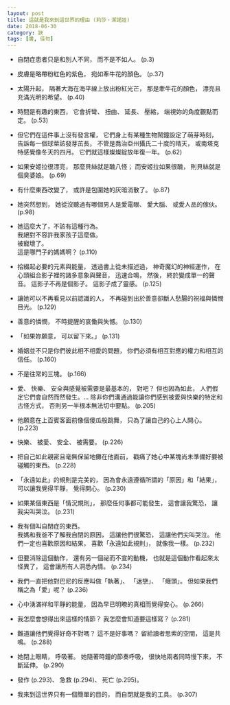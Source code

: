 ```yaml
---
layout: post
title: 這就是我來到這世界的理由 (莉莎‧潔諾娃)
date: 2018-06-30
category: 訣
tags: [書, 佳句]
---
```


- 自閉症患者只是和別人不同，
而不是不如人。 (p.3)

- 皮膚是略帶粉紅色的紫色，
宛如牽牛花的顏色。 (p.37)

- 太陽升起，
隔著大海在海平線上放出粉紅光芒，
那是牽牛花的顏色，
漂亮且充滿光明的希望。 (p.40)

- 時間是有趣的東西，
它會折彎、 扭曲、 延長、 壓縮，
端視妳的角度觀點而定。 (p.53)

- 但它們在這件事上沒有發言權，
它們身上有某種生物鬧鐘設定了萌芽時刻，
告訴每一個球莖該發芽茁長，
不管是喬治亞州攝氏二十度的晴天，
或南塔克特感覺像冬天的四月。
它們就這樣燦燦綻放年復一年。 (p.62)

- 如果安姬拉很漂亮，
那麼貝絲就是醜八怪；
而安姬拉如果很醜，
則貝絲就是個臭婆娘。 (p.69)

- 有什麼東西改變了，
或許是包圍她的灰暗消散了。 (p.87)

- 她突然想到，
她從沒聽過有哪個男人是愛電眼、 愛大腦、 或愛人品的傢伙。 (p.98)

- 她這麼大了，不該有這種行為。<br />
我絕對不容許我家孩子這麼做。<br />
被寵壞了。<br />
這是哪門子的媽媽啊？ (p.110)

- 拾綴起必要的元素與能量，
透過書上從未描述過，
神奇魔幻的神經運作，
在心頭組合影子裡的諸多意象與聲音，
迅速合鳴，
然後，
終於變成單一的聲音。
這影子不再是個影子。
這影子成了靈感。 (p.125)

- 讓她可以不再看見以前認識的人，
不再碰到出於善意卻斷人愁腸的祝福與憐憫目光。 (p.129)

- 善意的憐憫，
不時提醒的哀慟與失憾。 (p.130)

- 「如果妳願意，
可以留下來。」 (p.131)

- 婚姻並不只是你們彼此相不相愛的問題，
你們必須有相互對應的權力和相互的信任。 (p.160)

- 不是往常的三塊。 (p.166)

- 愛、 快樂、 安全與感覺被需要是最基本的，
對吧？
但也因為如此，
人們假定它們會自然而然發生。...
除非你們溝通過能讓你們感到被愛與快樂的特定和古怪方式，
否則另一半根本無法切中要點。 (p.205)

- 他願意在上百賓客面前像個傻瓜般跳舞，
只為了讓自己的心上人開心。 (p.223)

- 快樂、 被愛、 安全、 被需要。 (p.226)

- 把自己如此親密且毫無保留地攤在他面前，
戳痛了她心中某塊尚未準備好要被碰觸的東西。 (p.228)

- 「永遠如此」的規則是完美的，
因為會永遠遵循所謂的「原因」和「結果」，
可以讓我覺得平靜，
覺得開心。 (p.230)

- 如果某個東西是「情況規則」，
那麼任何事都可能發生，
這會讓我驚恐，
讓我尖叫哭泣。 (p.231)

- 我有個叫自閉症的東西。<br />
我媽和我爸不了解我自閉的原因，
這讓他們很驚恐，
這讓他們尖叫哭泣。
他們一定也喜歡原因和結果，
喜歡「永遠如此規則」，
就像我一樣。 (p.232)

- 但要消除這個動作，
還有另一個祕而不宣的動機，
也就是這個動作看起來太怪異了，
這會讓所有人洞悉內情。 (p.234)

- 我們一直把他對巴尼的反應叫做「執著」、 「迷戀」、 「癮頭」。
但如果我們稱之為「愛」呢？ (p.236)

- 心中湧滿祥和平靜的能量，
因為早已明瞭的真相而覺得安心。 (p.266)

- 我怎麼會想得出來這樣的情節？
我怎麼會知道要這樣寫？ (p.281)

- 難道讓他們覺得好奇不對嗎？
這不是好事嗎？
留給讀者思索的空間，
這是共鳴。 (p.288)

- 她閉上眼睛，
呼吸著。
她隨著時鐘的節奏呼吸，
很快地兩者同時慢下來，
不斷延伸。 (p.290)

- 發作 (p.293)、 急救 (p.294)、 死亡 (p.295)。

- 我來到這世界只有一個簡單的目的，
而自閉就是我的工具。 (p.307)

